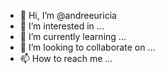 - 👋 Hi, I’m @andreeuricia
- 👀 I’m interested in ...
- 🌱 I’m currently learning ...
- 💞️ I’m looking to collaborate on ...
- 📫 How to reach me ...

<!---
andreeuricia/andreeuricia is a ✨ special ✨ repository because its `README.md` (this file) appears on your GitHub profile.
You can click the Preview link to take a look at your changes.
--->
